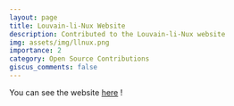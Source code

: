 ```yaml
---
layout: page
title: Louvain-li-Nux Website
description: Contributed to the Louvain-li-Nux website
img: assets/img/llnux.png
importance: 2
category: Open Source Contributions
giscus_comments: false
---
```


You can see the website [here](https://louvainlinux.org/) !

